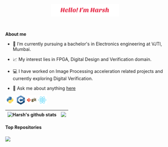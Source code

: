<p align="center"><a href=""><img width="43%" alt="Hello, I'm Harsh. A Tech Enthusiast!" src="./assets/hello_3.png" /></a></p>

<br />


**About me**

- 💼 I’m currently pursuing a bachelor's in Electronics engineering at VJTI, Mumbai.

- 📈 My interest lies in FPGA, Digital Design and Verification domain.

- 💻 I have worked on Image Processing acceleration related projects and currently exploring Digital Verification.

- 💬 Ask me about anything [here](mailto:harshbhosaleatwork@gmail.com)

<code><img height="30" alt="Python" src="https://raw.githubusercontent.com/github/explore/80688e429a7d4ef2fca1e82350fe8e3517d3494d/topics/python/python.png"></code>
<code><img height="30" alt="C++" src="https://raw.githubusercontent.com/github/explore/80688e429a7d4ef2fca1e82350fe8e3517d3494d/topics/cpp/cpp.png"></code>
<code><img height="30" alt="Git" src="https://raw.githubusercontent.com/github/explore/80688e429a7d4ef2fca1e82350fe8e3517d3494d/topics/git/git.png"></code>
<code><img height="30" alt="React" src="https://raw.githubusercontent.com/github/explore/5c058a388828bb5fde0bcafd4bc867b5bb3f26f3/topics/react/react.png"></code>


| <a><img align="center" src="https://github-readme-stats.vercel.app/api?username=harshbhosale01&show_icons=true&include_all_commits=true&theme=buefy&hide_border=true" alt="Harsh's github stats" /></a> | <a><img align="center" src="https://github-readme-stats.vercel.app/api/top-langs/?username=harshbhosale01&layout=compact&theme=buefy&hide_border=true" /></a> |
| ------------- | ------------- |

#### Top Repositories


<a href="https://github.com/harshbhosale01/image-processing-fpga">
  <img align="center" src="https://github-readme-stats.vercel.app/api/pin/?username=harshbhosale01&repo=image-processing-fpga&theme=buefy" />
</a>

<br />
<br />
